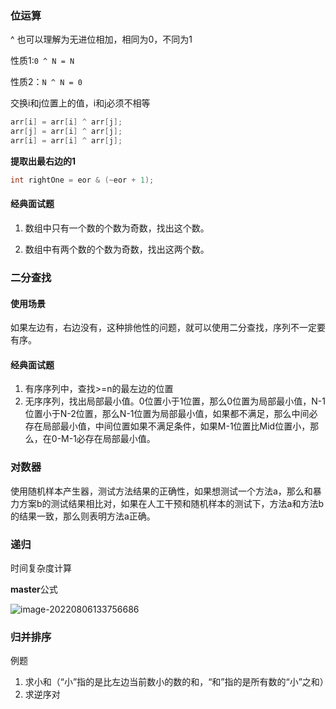 ### 位运算

^ 也可以理解为无进位相加，相同为0，不同为1

性质1:`0 ^ N = N`

性质2：`N ^ N = 0`

交换i和j位置上的值，i和j必须不相等

```cpp
arr[i] = arr[i] ^ arr[j];
arr[j] = arr[i] ^ arr[j];
arr[i] = arr[i] ^ arr[j];
```

**提取出最右边的1**

```cpp
int rightOne = eor & (~eor + 1);
```

#### 经典面试题

1. 数组中只有一个数的个数为奇数，找出这个数。

2. 数组中有两个数的个数为奇数，找出这两个数。

### 二分查找

#### 使用场景

如果左边有，右边没有，这种排他性的问题，就可以使用二分查找，序列不一定要有序。

#### 经典面试题

1. 有序序列中，查找>=n的最左边的位置
2. 无序序列，找出局部最小值。0位置小于1位置，那么0位置为局部最小值，N-1位置小于N-2位置，那么N-1位置为局部最小值，如果都不满足，那么中间必存在局部最小值，中间位置如果不满足条件，如果M-1位置比Mid位置小，那么，在0-M-1必存在局部最小值。



### 对数器

使用随机样本产生器，测试方法结果的正确性，如果想测试一个方法a，那么和暴力方案b的测试结果相比对，如果在人工干预和随机样本的测试下，方法a和方法b的结果一致，那么则表明方法a正确。



### 递归

时间复杂度计算

**master**公式

![image-20220806133756686](img/左神笔记/image-20220806133756686.png)

### 归并排序

例题

1. 求小和（“小”指的是比左边当前数小的数的和，“和”指的是所有数的“小”之和）
2. 求逆序对